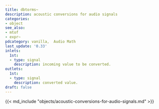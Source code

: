 ```yaml
---
title: dbtorms~
description: acoustic conversions for audio signals
categories:
- object
see_also:
- mtof
- expr~
pdcategory: vanilla,  Audio Math
last_update: '0.33'
inlets:
  1st:
  - type: signal
    description: incoming value to be converted.
outlets:
  1st:
  - type: signal
    description: converted value.
draft: false
---
```

{{< md_include "objects/acoustic-conversions-for-audio-signals.md" >}}
